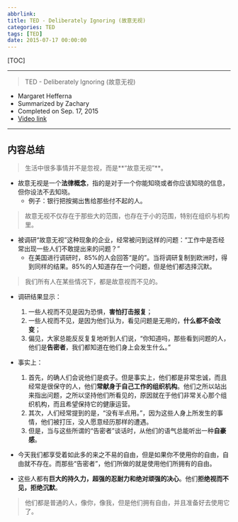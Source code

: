```yaml
---
abbrlink: 
title: TED - Deliberately Ignoring (故意无视)
categories: TED
tags: [TED]
date: 2015-07-17 00:00:00
---
```


[TOC]
<!-- toc -->

---

> TED - Deliberately Ignoring (故意无视)    

- Margaret Hefferna     
- Summarized by Zachary 
- Completed on Sep. 17, 2015
- [Video link](http://v.youku.com/v_show/id_XNzkzODMwNTQ4.html?from=s1.8-1-1.2#paction)

--- 

## 内容总结     

> 生活中很多事情并不是忽视，而是**“故意无视”**。    

- 故意无视是一个**法律概念**，指的是对于一个你能知晓或者你应该知晓的信息，但你设法不去知晓。       
    - 例子：银行把按揭出售给那些付不起的人。       


> 故意无视不仅存在于那些大的范围，也存在于小的范围，特别在组织与机构里。   
    
- 被调研“故意无视”这种现象的企业，经常被问到这样的问题：“工作中是否经常出现一些人们不敢提出来的问题？”  
    - 在美国进行调研时，85%的人会回答“是的”。当将调研复制到欧洲时，得到同样的结果。85%的人知道存在一个问题，但是他们都选择沉默。  

> 我们所有人在某些情况下，都是故意视而不见的。        
    
- 调研结果显示：
    1. 一些人视而不见是因为恐惧，**害怕打击报复**；   
    2. 一些人视而不见，是因为他们认为，看见问题是无用的，**什么都不会改变**；
    3. 偏见，大家总能反反复复地听到人们说，“你知道吗，那些看到问题的人，他们是**告密者**，我们都知道在他们身上会发生什么。”      
- 事实上： 
    1. 首先，的确人们会说他们是疯子。但是事实上，他们都是非常忠诚，而且经常是很保守的人，他们**常献身于自己工作的组织机构**。他们之所以站出来指出问题，之所以坚持他们所看见的，原因就在于他们非常关心那个组织机构，而且希望保持它的健康运营。   
    2. 其次，人们经常提到的是，“没有半点用。”，因为这些人身上所发生的事情，他们被打压，没人愿意经历那样的遭遇。 
    3. 但是，当与这些所谓的“告密者”谈话时，从他们的语气总能听出一种**自豪感**。    

- 今天我们都享受着如此多的来之不易的自由，但是如果你不使用你的自由，自由就不存在。而那些“告密者”，他们所做的就是使用他们所拥有的自由。   
- 这些人都有**巨大的持久力，超强的忍耐力和绝对顽强的决心**。他们**拒绝视而不见，拒绝沉默**。

> 他们都是普通的人，像你，像我，但是他们拥有自由，并且准备好去使用它了。

